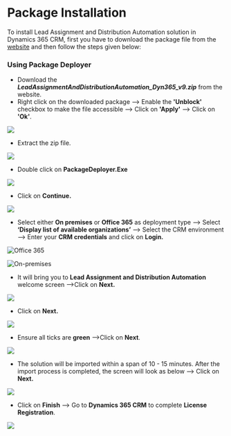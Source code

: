 # Package Installation

To install Lead Assignment and Distribution Automation solution in Dynamics 365 CRM, first you have to download the package file from the [website](https://www.inogic.com/product/productivity-apps/auto-manage-lead-assignment-and-distribution-automation-dynamics-365-crm) and then follow the steps given below:

### Using Package Deployer

* Download the _**LeadAssignmentAndDistributionAutomation\_Dyn365\_v9.zip**_ from the website.
* Right click on the downloaded package --> Enable the **'Unblock'** checkbox to make the file accessible --> Click on **'Apply'** --> Click on **'Ok'**.

![](<../../../.gitbook/assets/Package Deployer\_2 (1).png>)

* Extract the zip file.

![](<../../../.gitbook/assets/LADA Package Install\_1.png>)

* Double click on **PackageDeployer.Exe**

![](<../../../.gitbook/assets/LADA Package Install\_2.png>)

* Click on **Continue.**

![](<../../../.gitbook/assets/LADA Package Install\_3.png>)

* Select either **On premises** or **Office 365** as deployment type --> Select **‘Display list of available organizations’** --> Select the CRM environment --> Enter your **CRM credentials** and click on **Login.**

![Office 365](<../../../.gitbook/assets/LADA Package Install\_4.png>)

![On-premises](<../../../.gitbook/assets/LADA Package Install\_11.1.png>)

* It will bring you to **Lead Assignment and Distribution Automation** welcome screen -->Click on **Next.**

![](<../../../.gitbook/assets/LADA Package Install\_6.png>)

* Click on **Next.**

![](<../../../.gitbook/assets/LADA Package Install\_7.png>)

* Ensure all ticks are **green** -->Click on **Next**.

![](<../../../.gitbook/assets/LADA Package Install\_8.png>)

* The solution will be imported within a span of 10 - 15 minutes. After the import process is completed, the screen will look as below --> Click on **Next.**

![](<../../../.gitbook/assets/LADA Package Install\_9.png>)

* Click on **Finish** --> Go to **Dynamics 365 CRM** to complete **License Registration**.

![](<../../../.gitbook/assets/LADA Package Install\_10.png>)
